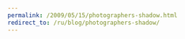 ```yaml
---
permalink: /2009/05/15/photographers-shadow.html
redirect_to: /ru/blog/photographers-shadow/
---
```

